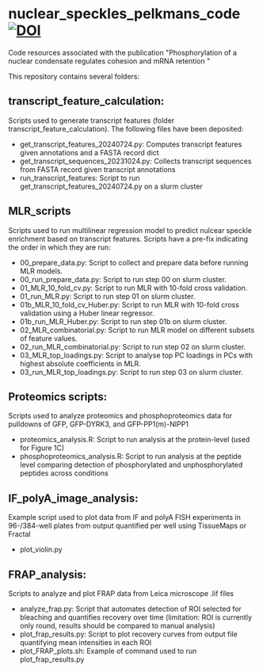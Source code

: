 # nuclear_speckles_pelkmans_code [![DOI](https://zenodo.org/badge/DOI/10.5281/zenodo.14082902.svg)](https://doi.org/10.5281/zenodo.14082902)
Code resources associated with the publication "Phosphorylation of a nuclear condensate regulates cohesion and mRNA retention "

This repository contains several folders:

## transcript_feature_calculation:
Scripts used to generate transcript features (folder transcript_feature_calculation). The following files have been deposited:
  - get_transcript_features_20240724.py: Computes transcript features given annotations and a FASTA record dict
  - get_transcript_sequences_20231024.py: Collects transcript sequences from FASTA record given transcript annotations
  - run_transcript_features: Script to run get_transcript_features_20240724.py on a slurm cluster

## MLR_scripts
Scripts used to run multilinear regression model to predict nulcear speckle enrichment based on transcript features. Scripts have a pre-fix indicating the order in which they are run:
  
  - 00_prepare_data.py: Script to collect and prepare data before running MLR models.
  - 00_run_prepare_data.py: Script to run step 00 on slurm cluster.
  - 01_MLR_10_fold_cv.py: Script to run MLR with 10-fold cross validation. 
  - 01_run_MLR.py: Script to run step 01 on slurm cluster.
  - 01b_MLR_10_fold_cv_Huber.py: Script to run MLR with 10-fold cross validation using a Huber linear regressor. 
  - 01b_run_MLR_Huber.py: Script to run step 01b on slurm cluster.
  - 02_MLR_combinatorial.py: Script to run MLR model on different subsets of feature values.
  - 02_run_MLR_combinatorial.py: Script to run step 02 on slurm cluster.
  - 03_MLR_top_loadings.py: Script to analyse top PC loadings in PCs with highest absolute coefficients in MLR.
  - 03_run_MLR_top_loadings.py: Script to run step 03 on slurm cluster.

## Proteomics scripts:
Scripts used to analyze proteomics and phosphoproteomics data for pulldowns of GFP, GFP-DYRK3, and GFP-PP1(m)-NIPP1
  - proteomics_analysis.R: Script to run analysis at the protein-level (used for Figure 1C)
  - phosphoproteomics_analysis.R: Script to run analysis at the peptide level comparing detection of phosphorylated and unphosphorylated peptides across conditions

## IF_polyA_image_analysis:
Example script used to plot data from IF and polyA FISH experiments in 96-/384-well plates from output quantified per well using TissueMaps or Fractal 
  - plot_violin.py

## FRAP_analysis:
Scripts to analyze and plot FRAP data from Leica microscope .lif files
  - analyze_frap.py: Script that automates detection of ROI selected for bleaching and quantifies recovery over time (limitation: ROI is currently only round, results should be compared to manual analysis) 
  - plot_frap_results.py: Script to plot recovery curves from output file quantifying mean intensities in each ROI 
  - plot_FRAP_plots.sh: Example of command used to run plot_frap_results.py 
